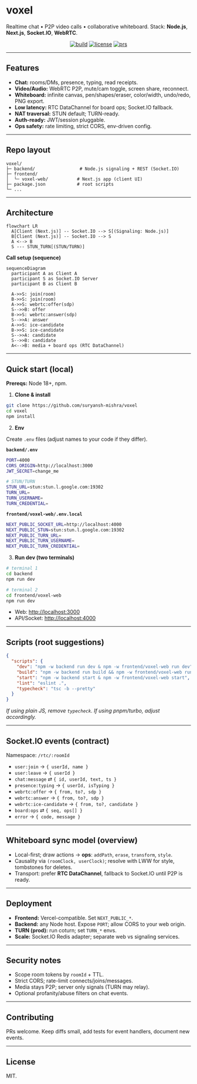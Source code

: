 # voxel

Realtime chat • P2P video calls • collaborative whiteboard.
Stack: **Node.js**, **Next.js**, **Socket.IO**, **WebRTC**.

<p align="center">
  <a href="#"><img alt="build" src="https://img.shields.io/badge/build-passing-brightgreen"></a>
  <a href="#"><img alt="license" src="https://img.shields.io/badge/license-MIT-informational"></a>
  <a href="#"><img alt="prs" src="https://img.shields.io/badge/PRs-welcome-blueviolet"></a>
</p>

---

## Features

* **Chat:** rooms/DMs, presence, typing, read receipts.
* **Video/Audio:** WebRTC P2P, mute/cam toggle, screen share, reconnect.
* **Whiteboard:** infinite canvas, pen/shapes/eraser, color/width, undo/redo, PNG export.
* **Low latency:** RTC DataChannel for board ops; Socket.IO fallback.
* **NAT traversal:** STUN default; TURN-ready.
* **Auth-ready:** JWT/session pluggable.
* **Ops safety:** rate limiting, strict CORS, env-driven config.

---

## Repo layout

```
voxel/
├─ backend/                 # Node.js signaling + REST (Socket.IO)
├─ frontend/
│  └─ voxel-web/           # Next.js app (client UI)
├─ package.json            # root scripts
└─ ...
```

---

## Architecture

```mermaid
flowchart LR
  A[Client (Next.js)] -- Socket.IO --> S[(Signaling: Node.js)]
  B[Client (Next.js)] -- Socket.IO --> S
  A <--> B
  S --- STUN_TURN[(STUN/TURN)]
```

**Call setup (sequence)**

```mermaid
sequenceDiagram
  participant A as Client A
  participant S as Socket.IO Server
  participant B as Client B

  A->>S: join(room)
  B->>S: join(room)
  A->>S: webrtc:offer(sdp)
  S-->>B: offer
  B->>S: webrtc:answer(sdp)
  S-->>A: answer
  A->>S: ice-candidate
  B->>S: ice-candidate
  S-->>A: candidate
  S-->>B: candidate
  A<-->B: media + board ops (RTC DataChannel)
```

---

## Quick start (local)

**Prereqs:** Node 18+, npm.

1. **Clone & install**

```bash
git clone https://github.com/suryansh-mishra/voxel
cd voxel
npm install
```

2. **Env**

Create `.env` files (adjust names to your code if they differ).

**`backend/.env`**

```bash
PORT=4000
CORS_ORIGIN=http://localhost:3000
JWT_SECRET=change_me

# STUN/TURN
STUN_URL=stun:stun.l.google.com:19302
TURN_URL=
TURN_USERNAME=
TURN_CREDENTIAL=
```

**`frontend/voxel-web/.env.local`**

```bash
NEXT_PUBLIC_SOCKET_URL=http://localhost:4000
NEXT_PUBLIC_STUN=stun:stun.l.google.com:19302
NEXT_PUBLIC_TURN_URL=
NEXT_PUBLIC_TURN_USERNAME=
NEXT_PUBLIC_TURN_CREDENTIAL=
```

3. **Run dev (two terminals)**

```bash
# terminal 1
cd backend
npm run dev

# terminal 2
cd frontend/voxel-web
npm run dev
```

* Web: [http://localhost:3000](http://localhost:3000)
* API/Socket: [http://localhost:4000](http://localhost:4000)

---

## Scripts (root suggestions)

```json
{
  "scripts": {
    "dev": "npm -w backend run dev & npm -w frontend/voxel-web run dev",
    "build": "npm -w backend run build && npm -w frontend/voxel-web run build",
    "start": "npm -w backend start & npm -w frontend/voxel-web start",
    "lint": "eslint .",
    "typecheck": "tsc -b --pretty"
  }
}
```

*If using plain JS, remove `typecheck`. If using pnpm/turbo, adjust accordingly.*

---

## Socket.IO events (contract)

Namespace: `/rtc/:roomId`

* `user:join` → `{ userId, name }`
* `user:leave` → `{ userId }`
* `chat:message` ⇄ `{ id, userId, text, ts }`
* `presence:typing` → `{ userId, isTyping }`
* `webrtc:offer` → `{ from, to?, sdp }`
* `webrtc:answer` → `{ from, to?, sdp }`
* `webrtc:ice-candidate` → `{ from, to?, candidate }`
* `board:ops` ⇄ `{ seq, ops[] }`
* `error` → `{ code, message }`

---

## Whiteboard sync model (overview)

* Local-first; draw actions → **ops**: `addPath`, `erase`, `transform`, `style`.
* Causality via `(roomClock, userClock)`; resolve with LWW for style, tombstones for deletes.
* Transport: prefer **RTC DataChannel**, fallback to Socket.IO until P2P is ready.

---

## Deployment

* **Frontend:** Vercel-compatible. Set `NEXT_PUBLIC_*`.
* **Backend:** any Node host. Expose `PORT`; allow CORS to your web origin.
* **TURN (prod):** run coturn; set `TURN_*` envs.
* **Scale:** Socket.IO Redis adapter; separate web vs signaling services.

---

## Security notes

* Scope room tokens by `roomId` + TTL.
* Strict CORS; rate-limit connects/joins/messages.
* Media stays P2P; server only signals (TURN may relay).
* Optional profanity/abuse filters on chat events.

---

## Contributing

PRs welcome. Keep diffs small, add tests for event handlers, document new events.

---

## License

MIT.

